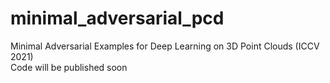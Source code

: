 # minimal_adversarial_pcd

Minimal Adversarial Examples for Deep Learning on 3D Point Clouds (ICCV 2021)  
Code will be published soon

